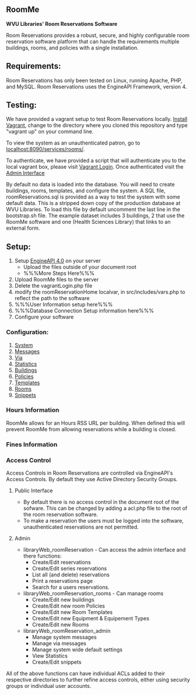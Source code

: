 ## RoomMe
**WVU Libraries' Room Reservations Software**

Room Reservations provides a robust, secure, and highly configurable room reservation software platform that can handle the requirements multiple buildings, rooms, and policies with a single installation. 

## Requirements:

Room Reservations has only been tested on Linux, running Apache, PHP, and MySQL. Room Reservations uses the EngineAPI Framework, version 4. 

## Testing:

We have provided a vagrant setup to test Room Reservations locally. [Install Vagrant](https://www.vagrantup.com/), change to the directory where you cloned this repository and type "vagrant up" on your command line.

To view the system as an unauthenticated patron, go to [localhost:8090/services/rooms/](http://localhost:8090/services/rooms/).

To authenticate, we have provided a script that will authenticate you to the local vagrant box, please visit [Vagrant Login](http://localhost:8090/services/rooms/vagrantLogin.php). Once authenticated visit the [Admin Interface](http://localhost:8090/services/rooms/admin)

By default no data is loaded into the database. You will need to create buildings, rooms, templates, and configure the system. A SQL file, roomReservations.sql is provided as a way to test the system with some default data. This is a stripped down copy of the production database at WVU Libraries. To load this file by default uncomment the last line in the bootstrap.sh file. The example dataset includes 3 buildings, 2 that use the RoomMe software and one (Health Sciences Library) that links to an external form. 

## Setup:

1. Setup [EngineAPI 4.0](https://github.com/wvulibraries/Engineapi/) on your server
	* Upload the files outside of your document root
	* %%%More Steps Here%%%
1. Upload RoomMe files to the server
1. Delete the vagrantLogin.php file
1. modify the roomReservationHome localvar, in src/includes/vars.php to reflect the path to the software
1. %%%User Information setup here%%%
1. %%%Database Connection Setup information here%%%
1. Configure your software

### Configuration:

1. [System](https://github.com/wvulibraries/RoomMe/blob/develop/src/admin/config/settings/README.md)
1. [Messages](https://github.com/wvulibraries/RoomMe/blob/develop/src/admin/config/messages/README.md)
1. [Via](https://github.com/wvulibraries/RoomMe/blob/develop/src/admin/config/via/README.md)
1. [Statistics](https://github.com/wvulibraries/RoomMe/blob/develop/src/admin/config/statistics/README.md)
1. [Buildings](https://github.com/wvulibraries/RoomMe/blob/develop/src/admin/roommanagement/buildings/README.md)
1. [Policies](https://github.com/wvulibraries/RoomMe/blob/develop/src/admin/roommanagement/policies/README.md)
1. [Templates](https://github.com/wvulibraries/RoomMe/blob/develop/src/admin/roommanagement/templates/README.md)
1. [Rooms](https://github.com/wvulibraries/RoomMe/blob/develop/src/admin/roommanagement/rooms/README.md)
1. [Snippets](https://github.com/wvulibraries/RoomMe/blob/develop/src/admin/config/snippets/README.md)

### Hours Information

RoomMe allows for an Hours RSS URL per building. When defined this will prevent RoomMe from allowing reservations while a building is closed. 



### Fines Information

### Access Control

Access Controls in Room Reservations are controlled via EngineAPI's Access Controls. By default they use Active Directory Security Groups. 

1. Public Interface
	* By default there is no access control in the document root of the sofware. This can be changed by adding a acl.php file to the root of the room reservation software.
	* To make a reservation the users must be logged into the software, unauthenticated reservations are not permitted. 

1. Admin
	* libraryWeb_roomReservation - Can access the admin interface and there functions:
		* Create/Edit reservations
		* Create/Edit series reservations
		* List all (and delete) reservations
		* Print a reservations page
		* Search for a users reservations. 
	* libraryWeb_roomReservation_rooms - Can manage rooms
		* Create/Edit new buildings
		* Create/Edit new room Policies
		* Create/Edit new Room Templates
		* Create/Edit new Equipment & Equipement Types
		* Create/Edit new Rooms
	* libraryWeb_roomReservation_admin 
		* Manage system messages
		* Manage via messages
		* Manage system wide default settings
		* View Statistics
		* Create/Edit snippets

All of the above functions can have individual ACLs added to their respective directories to further refine access controls, either using security groups or individual user accounts. 